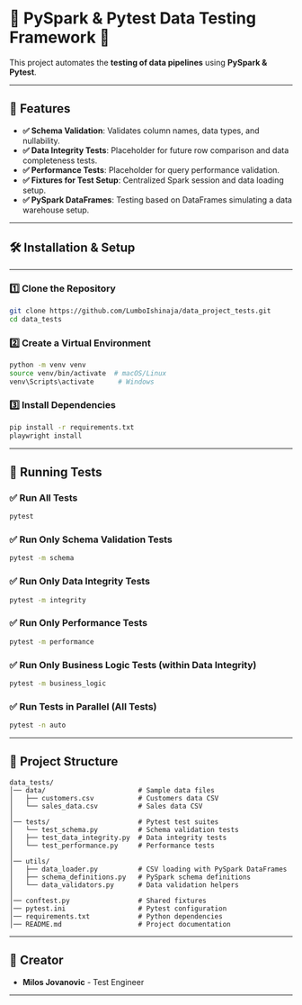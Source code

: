 # 🧪 PySpark & Pytest Data Testing Framework 🧪

This project automates the **testing of data pipelines** using **PySpark & Pytest**.

---

## 📌 Features
- **✅ Schema Validation**: Validates column names, data types, and nullability.
- **✅ Data Integrity Tests**: Placeholder for future row comparison and data completeness tests.
- **✅ Performance Tests**: Placeholder for query performance validation.
- **✅ Fixtures for Test Setup**: Centralized Spark session and data loading setup.
- **✅ PySpark DataFrames**: Testing based on DataFrames simulating a data warehouse setup.

---

## 🛠️ Installation & Setup

---

### 1️⃣ **Clone the Repository**
```sh
git clone https://github.com/LumboIshinaja/data_project_tests.git
cd data_tests
```

### 2️⃣ **Create a Virtual Environment**
```sh
python -m venv venv
source venv/bin/activate  # macOS/Linux
venv\Scripts\activate      # Windows
```

### 3️⃣ **Install Dependencies**
```sh
pip install -r requirements.txt
playwright install
```

---

## 🏃 Running Tests

### **✅ Run All Tests**
```sh
pytest
```

### **✅ Run Only Schema Validation Tests**
```sh
pytest -m schema
```

### **✅ Run Only Data Integrity Tests**
```sh
pytest -m integrity
```

### **✅ Run Only Performance Tests**
```sh
pytest -m performance
```

### **✅ Run Only Business Logic Tests (within Data Integrity)**
```sh
pytest -m business_logic
```

### **✅ Run Tests in Parallel (All Tests)**
```sh
pytest -n auto
```

---


## 📂 Project Structure

```
data_tests/
│── data/                       # Sample data files
│   ├── customers.csv           # Customers data CSV
│   └── sales_data.csv          # Sales data CSV
│
│── tests/                      # Pytest test suites
│   └── test_schema.py          # Schema validation tests
│   ├── test_data_integrity.py  # Data integrity tests
│   └── test_performance.py     # Performance tests
│
│── utils/
│   ├── data_loader.py          # CSV loading with PySpark DataFrames
│   ├── schema_definitions.py   # PySpark schema definitions
│   └── data_validators.py      # Data validation helpers
│
│── conftest.py                 # Shared fixtures 
│── pytest.ini                  # Pytest configuration 
│── requirements.txt            # Python dependencies
│── README.md                   # Project documentation
```

---


## 📢 Creator
- **Milos Jovanovic** - Test Engineer

---
